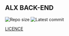 ## ALX BACK-END

![Repo size](https://img.shields.io/github/repo-size/hamdani2020/alx-backend-user-data)
![Latest commit](https://img.shields.io/github/last-commit/hamdani2020/alx-backend/main?style=round-square)

[LICENCE](LICENSE)
